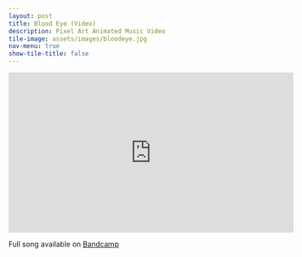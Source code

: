 ```yaml
---
layout: post
title: Blood Eye (Video)
description: Pixel Art Animated Music Video
tile-image: assets/images/bloodeye.jpg
nav-menu: true
show-tile-title: false
---
```

<iframe width="560" height="315" src="https://www.youtube-nocookie.com/embed/WHnUyv8xRvg" frameborder="0" allow="accelerometer; autoplay; clipboard-write; encrypted-media; gyroscope; picture-in-picture" allowfullscreen></iframe>

Full song available on [Bandcamp](https://manadream.bandcamp.com/track/blood-eye)
